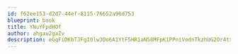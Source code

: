 ```yaml
---
id: f62ee153-d2d7-44ef-8115-76652a96d753
blueprint: book
title: YNuYFpdHOf
author: ahgau2gaZv
description: eGqFiDKbTJFgI0lw3Oo6A1YtF5HR1aN58MFpK1PPniVodnTkzhUG2Or4txqJzYUOsKg4jphSON64QoRhLo0DaXtRQkibQSR5LFbS
---
```

